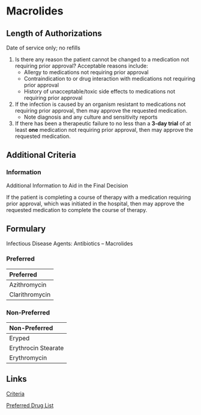 # Macrolides

## Length of Authorizations

Date of service only; no refills

1.  Is there any reason the patient cannot be changed to a medication not requiring prior approval? Acceptable reasons include:
    -   Allergy to medications not requiring prior approval
    -   Contraindication to or drug interaction with medications not requiring prior approval
    -   History of unacceptable/toxic side effects to medications not requiring prior approval
2.  If the infection is caused by an organism resistant to medications not requiring prior approval, then may approve the requested medication.
    -   Note diagnosis and any culture and sensitivity reports
3.  If there has been a therapeutic failure to no less than a **3-day trial** of at least **one** medication not requiring prior approval, then may approve the requested medication.

## Additional Criteria

### Information

Additional Information to Aid in the Final Decision

If the patient is completing a course of therapy with a medication requiring prior approval, which was initiated in the hospital, then may approve the requested medication to complete the course of therapy.

## Formulary

Infectious Disease Agents: Antibiotics – Macrolides

### Preferred

| Preferred      |
| :------------- |
| Azithromycin   |
| Clarithromycin |

### Non-Preferred

| Non-Preferred       |
| :------------------ |
| Eryped              |
| Erythrocin Stearate |
| Erythromycin        |

## Links

[Criteria](https://pharmacy.medicaid.ohio.gov/sites/default/files/20221001_UPDL_Criteria_APPROVED.pdf#page=75)

[Preferred Drug List](https://pharmacy.medicaid.ohio.gov/sites/default/files/20221001_UPDL_APPROVED_.pdf#page=26)
